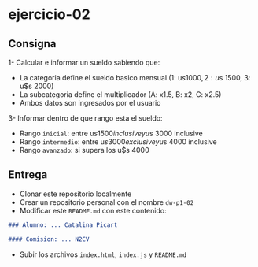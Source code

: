 # ejercicio-02

## Consigna

1- Calcular e informar un sueldo sabiendo que:

  - La categoria define el sueldo basico mensual (1: u$s 1000, 2: u$s 1500, 3: u$s 2000)
  - La subcategoria define el multiplicador (A: x1.5, B: x2, C: x2.5)
  - Ambos datos son ingresados por el usuario

3- Informar dentro de que rango esta el sueldo:

  - Rango `inicial`: entre u$s 1500 inclusive y u$s 3000 inclusive
  - Rango `intermedio`: entre u$s 3000 exclusive y u$s 4000 inclusive
  - Rango `avanzado`: si supera los u$s 4000

## Entrega

- Clonar este repositorio localmente
- Crear un repositorio personal con el nombre `dw-p1-02`
- Modificar este `README.md` con este contenido:

```markdown
### Alumno: ... Catalina Picart

#### Comision: ... N2CV
```

- Subir los archivos `index.html`, `index.js` y `README.md`

